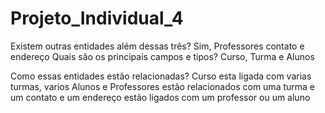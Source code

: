 # Projeto_Individual_4

Existem outras entidades além dessas três?
Sim, Professores contato e endereço
Quais são os principais campos e tipos?
Curso, Turma e Alunos

Como essas entidades estão relacionadas?
Curso esta ligada com varias turmas, varios Alunos e Professores estão relacionados com uma turma e um contato e um endereço estão ligados com um professor ou um aluno 
